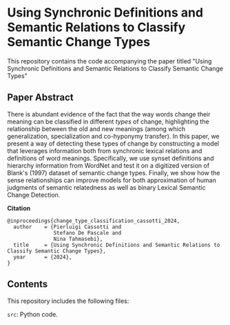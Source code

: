 # Using Synchronic Definitions and Semantic Relations to Classify Semantic Change Types
This repository contains the code accompanying the paper titled "Using Synchronic Definitions and Semantic Relations to Classify Semantic Change Types"

## Paper Abstract
There is abundant evidence of the fact that the way words change their meaning can be classified in different _types_ of change, highlighting the relationship between the old and new meanings (among which generalization, specialization and co-hyponymy transfer).
In this paper, we present a way of detecting these types of change by constructing a model that leverages information both from synchronic lexical relations and definitions of word meanings. Specifically, we use synset definitions and hierarchy information from WordNet and test it on a digitized version of Blank's (1997) dataset of semantic change types. Finally, we show how the sense relationships can improve models for both approximation of human judgments of semantic relatedness as well as binary Lexical Semantic Change Detection.


<b> Citation </b>

```
@inproceedings{change_type_classification_cassotti_2024,
  author    = {Pierluigi Cassotti and
               Stefano De Pascale and
               Nina Tahmasebi},
  title     = {Using Synchronic Definitions and Semantic Relations to Classify Semantic Change Types},
  year      = {2024},
}
```

## Contents
This repository includes the following files:

`src`: Python code.

